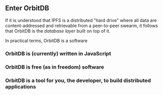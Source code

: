 ## Enter OrbitDB

If it is understood that IPFS is a distributed "hard drive" where all data are content-addressed and retrievable from a peer-to-peer swearm, it follows that OrbitDB is the _database layer_ built on top of it.

In practical terms, OrbitDB is a software

### OrbitDB is (currently) written in JavaScript

### OrbitDB is free (as in freedom) software

### OrbitDB is a tool for you, the developer, to build distributed applications
